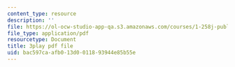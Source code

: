```yaml
---
content_type: resource
description: ''
file: https://ol-ocw-studio-app-qa.s3.amazonaws.com/courses/1-258j-public-transportation-systems-spring-2017/bac597caafb013d0011893944e85b55e_wzB8Rhm3xCU.pdf
file_type: application/pdf
resourcetype: Document
title: 3play pdf file
uid: bac597ca-afb0-13d0-0118-93944e85b55e
---
```

